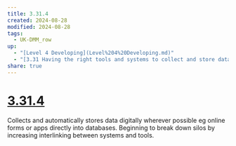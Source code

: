 ```yaml
---
title: 3.31.4
created: 2024-08-28
modified: 2024-08-28
tags:
  - UK-DMM_row
up:
  - "[Level 4 Developing](Level%204%20Developing.md)"
  - "[3.31 Having the right tools and systems to collect and store data](3.31%20Having%20the%20right%20tools%20and%20systems%20to%20collect%20and%20store%20data.md)"
share: true
---
```

# [3.31.4](3.31.4.md)

Collects and automatically stores data digitally wherever possible eg online forms or apps directly into databases. Beginning to break down silos by increasing interlinking between systems and tools.
